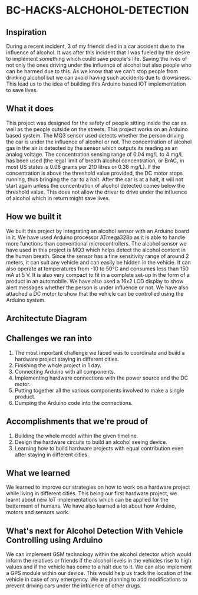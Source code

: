 # BC-HACKS-ALCHOHOL-DETECTION
## Inspiration
During a recent incident, 3 of my friends died in a car accident due to the influence of alcohol. It was after this incident that I was fueled by the desire to implement something which could save people's life. Saving the lives of not only the ones driving under the influence of alcohol but also people who can be harmed due to this. As we know that we can’t stop people from drinking alcohol but we can avoid having such accidents due to drowsiness. This lead us to the idea of building this Arduino based IOT implementation to save lives. 

## What it does
This project was designed for the safety of people sitting inside the car as well as the people outside on the streets. This project works on an Arduino based system. The MQ3 sensor used detects whether the person driving the car is under the influence of alcohol or not. The concentration of alcohol gas in the air is detected by the sensor which outputs its reading as an analog voltage. The concentration sensing range of 0.04 mg/L to 4 mg/L has been used (the legal limit of breath alcohol concentration, or BrAC, in most US states is 0.08 grams per 210 litres or 0.38 mg/L). If the concentration is above the threshold value provided, the DC motor stops running, thus bringing the car to a halt. After the car is at a halt, it will not start again unless the concentration of alcohol detected comes below the threshold value. This does not allow the driver to drive under the influence of alcohol which in return might save lives. 

## How we built it
We built this project by integrating an alcohol sensor with an Arduino board in it. We have used Arduino processor ATmega328p as it is able to handle more functions than conventional microcontrollers. The alcohol sensor we have used in this project is MQ3 which helps detect the alcohol content in 
the human breath. Since the sensor has a fine sensitivity range of around 2 meters, it can suit any vehicle and can easily be hidden in the vehicle. It can also operate at temperatures from -10 to 50°C and consumes less than 150 mA at 5 V. It is also very compact to fit in a complete set-up in the form of a product in an automobile. We have also used a 16x2 LCD display to show alert messages whether the person is under influence or not. We have also attached a DC motor to show that the vehicle can be controlled using the Arduino system.

## Architectute Diagram



## Challenges we ran into
1. The most important challenge we faced was to coordinate and build a hardware project staying in different cities. 
2. Finishing the whole project in 1 day.
3. Connecting Arduino with all components.
4. Implementing hardware connections with the power source and the DC motor.
5. Putting together all the various components involved to make a single product.
6. Dumping the Arduino code into the connections.

## Accomplishments that we're proud of
1. Building the whole model within the given timeline. 
2. Design the hardware circuits to build an alcohol seeing device. 
3. Learning how to build hardware projects with equal contribution even after staying in different cities.

## What we learned
We learned to improve our strategies on how to work on a hardware project while living in different cities. This being our first hardware project, we learnt about new IoT implementations which can be applied for the betterment of humans. We have also learned a lot about how Arduino, motors and sensors work. 


## What's next for Alcohol Detection With Vehicle Controlling using Arduino
We can implement GSM technology within the alcohol detector which would inform the relatives or friends if the alcohol levels in the vehicles rise to high values and if the vehicle has come to a halt due to it.
We can also implement a GPS module within our device. This would help us track the location of the vehicle in case of any emergency.
We are planning to add modifications to prevent driving cars under the influence of other drugs.

